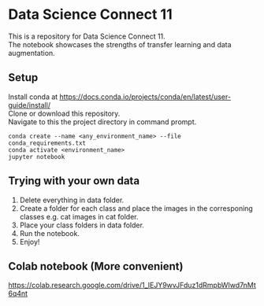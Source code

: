 # Data Science Connect 11
This is a repository for Data Science Connect 11.\
The notebook showcases the strengths of transfer learning and data augmentation.
## Setup
Install conda at https://docs.conda.io/projects/conda/en/latest/user-guide/install/ \
Clone or download this repository.\
Navigate to this the project directory in command prompt.
```shell
conda create --name <any_environment_name> --file conda_requirements.txt
conda activate <environment_name>
jupyter notebook
```
## Trying with your own data
  1. Delete everything in data folder.
  2. Create a folder for each class and place the images in the corresponing classes e.g. cat images in cat folder.
  3. Place your class folders in data folder.
  4. Run the notebook.
  5. Enjoy!

## Colab notebook (More convenient)
https://colab.research.google.com/drive/1_lEJY9wvJFduz1dRmpbWIwd7nMt6q4nt

